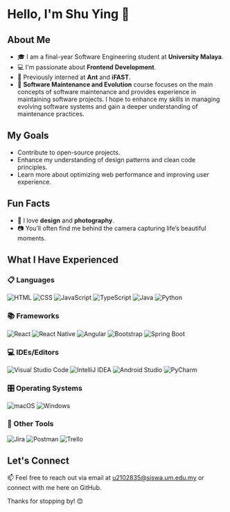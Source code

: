 # Hello, I'm Shu Ying 👋

## About Me
- 🎓 I am a final-year Software Engineering student at **University Malaya**.
- 💻 I'm passionate about **Frontend Development**.
- 🚀 Previously interned at **Ant** and **iFAST**.
- 🌱 **Software Maintenance and Evolution** course focuses on the main concepts of software maintenance and provides experience in maintaining software projects. I hope to enhance my skills in managing evolving software systems and gain a deeper understanding of maintenance practices.

## My Goals
- Contribute to open-source projects.
- Enhance my understanding of design patterns and clean code principles.
- Learn more about optimizing web performance and improving user experience.

## Fun Facts
- 🎨 I love **design** and **photography**.
- 📷 You’ll often find me behind the camera capturing life’s beautiful moments.

## What I Have Experienced

### 📋 Languages
![HTML](https://img.shields.io/badge/-HTML-E34F26?style=flat-square&logo=html5&logoColor=white)
![CSS](https://img.shields.io/badge/-CSS-1572B6?style=flat-square&logo=css3&logoColor=white)
![JavaScript](https://img.shields.io/badge/-JavaScript-F7DF1E?style=flat-square&logo=javascript&logoColor=black)
![TypeScript](https://img.shields.io/badge/-TypeScript-007ACC?style=flat-square&logo=typescript&logoColor=white)
![Java](https://img.shields.io/badge/-Java-007396?style=flat-square&logo=java&logoColor=white)
![Python](https://img.shields.io/badge/-Python-3776AB?style=flat-square&logo=python&logoColor=white)

### 📚 Frameworks
![React](https://img.shields.io/badge/-React-61DAFB?style=flat-square&logo=react&logoColor=white)
![React Native](https://img.shields.io/badge/-React%20Native-61DAFB?style=flat-square&logo=react&logoColor=white)
![Angular](https://img.shields.io/badge/-Angular-DD0031?style=flat-square&logo=angular&logoColor=white)
![Bootstrap](https://img.shields.io/badge/-Bootstrap-7952B3?style=flat-square&logo=bootstrap&logoColor=white)
![Spring Boot](https://img.shields.io/badge/-Spring%20Boot-6DB33F?style=flat-square&logo=spring-boot&logoColor=white)

### 💻 IDEs/Editors
![Visual Studio Code](https://img.shields.io/badge/-Visual%20Studio%20Code-007ACC?style=flat-square&logo=visual-studio-code&logoColor=white)
![IntelliJ IDEA](https://img.shields.io/badge/-IntelliJ%20IDEA-000000?style=flat-square&logo=intellij-idea&logoColor=white)
![Android Studio](https://img.shields.io/badge/-Android%20Studio-3DDC84?style=flat-square&logo=android-studio&logoColor=white)
![PyCharm](https://img.shields.io/badge/-PyCharm-000000?style=flat-square&logo=pycharm&logoColor=white)

### 🎛️ Operating Systems
![macOS](https://img.shields.io/badge/-macOS-000000?style=flat-square&logo=apple&logoColor=white)
![Windows](https://img.shields.io/badge/-Windows-0078D6?style=flat-square&logo=windows&logoColor=white)

### 🥅 Other Tools
![Jira](https://img.shields.io/badge/-Jira-0052CC?style=flat-square&logo=jira&logoColor=white)
![Postman](https://img.shields.io/badge/-Postman-FF6C37?style=flat-square&logo=postman&logoColor=white)
![Trello](https://img.shields.io/badge/-Trello-0052CC?style=flat-square&logo=trello&logoColor=white)

## Let's Connect
📫 Feel free to reach out via email at [u2102835@siswa.um.edu.my](mailto:u2102835@siswa.um.edu.my) or connect with me here on GitHub.

Thanks for stopping by! 😊
